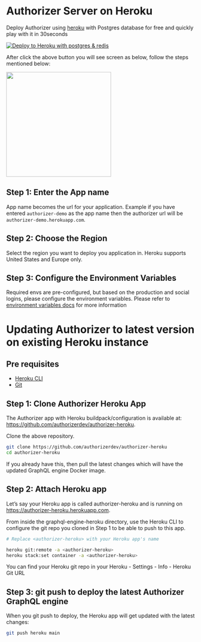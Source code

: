 # Authorizer Server on Heroku

Deploy Authorizer using [heroku](https://github.com/authorizerdev/authorizer-heroku) with Postgres database for free and quickly play with it in 30seconds
<br/>

[![Deploy to Heroku with postgres & redis](https://www.herokucdn.com/deploy/button.svg)](https://heroku.com/deploy?template=https://github.com/authorizerdev/authorizer-heroku/tree/with-postgres-redis)

After click the above button you will see screen as below, follow the steps mentioned below:

<img src="https://docs.authorizer.dev/images/heroku.png" style="height:20em;"/>

## Step 1: Enter the App name

App name becomes the url for your application. Example if you have entered `authorizer-demo` as the app name then the authorizer url will be `authorizer-demo.herokuapp.com`.

## Step 2: Choose the Region

Select the region you want to deploy you application in. Heroku supports United States and Europe only.

## Step 3: Configure the Environment Variables

Required envs are pre-configured, but based on the production and social logins, please configure the environment variables. Please refer to [environment variables docs](/core/env) for more information

# Updating Authorizer to latest version on existing Heroku instance

## Pre requisites

- [Heroku CLI](https://devcenter.heroku.com/articles/heroku-cli)
- [Git](https://git-scm.com/downloads)

## Step 1: Clone Authorizer Heroku App

The Authorizer app with Heroku buildpack/configuration is available at: https://github.com/authorizerdev/authorizer-heroku.

Clone the above repository.

```sh
git clone https://github.com/authorizerdev/authorizer-heroku
cd authorizer-heroku
```

If you already have this, then pull the latest changes which will have the updated GraphQL engine Docker image.

## Step 2: Attach Heroku app

Let’s say your Heroku app is called authorizer-heroku and is running on https://authorizer-heroku.herokuapp.com.

From inside the graphql-engine-heroku directory, use the Heroku CLI to configure the git repo you cloned in Step 1 to be able to push to this app.

```sh
# Replace <authorizer-heroku> with your Heroku app's name

heroku git:remote -a <authorizer-heroku>
heroku stack:set container -a <authorizer-heroku>
```

You can find your Heroku git repo in your Heroku - Settings - Info - Heroku Git URL

## Step 3: git push to deploy the latest Authorizer GraphQL engine

When you git push to deploy, the Heroku app will get updated with the latest changes:

```sh
git push heroku main
```
